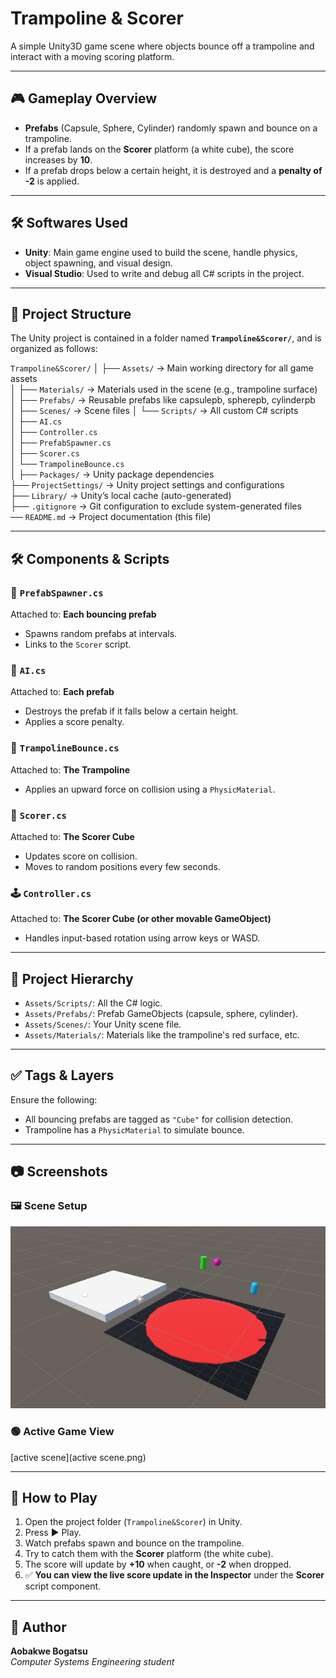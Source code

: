 # Trampoline & Scorer

A simple Unity3D game scene where objects bounce off a trampoline and interact with a moving scoring platform.

---

## 🎮 Gameplay Overview

- **Prefabs** (Capsule, Sphere, Cylinder) randomly spawn and bounce on a trampoline.
- If a prefab lands on the **Scorer** platform (a white cube), the score increases by **10**.
- If a prefab drops below a certain height, it is destroyed and a **penalty of -2** is applied.

---

## 🛠️ Softwares Used

- **Unity**: Main game engine used to build the scene, handle physics, object spawning, and visual design.
- **Visual Studio**: Used to write and debug all C# scripts in the project.
  
---

## 📁 Project Structure

The Unity project is contained in a folder named **`Trampoline&Scorer/`**, and is organized as follows:

`Trampoline&Scorer/`
│
├── `Assets/`                         → Main working directory for all game assets  
│   ├── `Materials/`                  → Materials used in the scene (e.g., trampoline surface)  
│   ├── `Prefabs/`                    → Reusable prefabs like capsulepb, spherepb, cylinderpb  
│   ├── `Scenes/`                     → Scene files 
│   └── `Scripts/`                    → All custom C# scripts  
│       ├── `AI.cs`  
│       ├── `Controller.cs`  
│       ├── `PrefabSpawner.cs`  
│       ├── `Scorer.cs`  
│       └── `TrampolineBounce.cs`  
│
├── `Packages/`                      → Unity package dependencies  
├── `ProjectSettings/`               → Unity project settings and configurations  
├── `Library/`                       → Unity’s local cache (auto-generated)  
├── `.gitignore`                     → Git configuration to exclude system-generated files  
── `README.md`                       → Project documentation (this file)

---

## 🛠️ Components & Scripts

### 🔁 `PrefabSpawner.cs`
Attached to: **Each bouncing prefab**

- Spawns random prefabs at intervals.
- Links to the `Scorer` script.

### 🧠 `AI.cs`
Attached to: **Each prefab**

- Destroys the prefab if it falls below a certain height.
- Applies a score penalty.

### 🧱 `TrampolineBounce.cs`
Attached to: **The Trampoline**

- Applies an upward force on collision using a `PhysicMaterial`.

### 🧊 `Scorer.cs`
Attached to: **The Scorer Cube**

- Updates score on collision.
- Moves to random positions every few seconds.

### 🕹️ `Controller.cs`
Attached to: **The Scorer Cube (or other movable GameObject)**

- Handles input-based rotation using arrow keys or WASD.

---

## 🧩 Project Hierarchy

- `Assets/Scripts/`: All the C# logic.
- `Assets/Prefabs/`: Prefab GameObjects (capsule, sphere, cylinder).
- `Assets/Scenes/`: Your Unity scene file.
- `Assets/Materials/`: Materials like the trampoline's red surface, etc.

---

## ✅ Tags & Layers

Ensure the following:
- All bouncing prefabs are tagged as `"Cube"` for collision detection.
- Trampoline has a `PhysicMaterial` to simulate bounce.

---

## 📷 Screenshots

### 🖼️ Scene Setup
![Scene Overview](scene.png)

### 🟢 Active Game View
[active scene](active scene.png)

---

## 🚀 How to Play

1. Open the project folder (`Trampoline&Scorer`) in Unity.
2. Press ▶️ Play.
3. Watch prefabs spawn and bounce on the trampoline.
4. Try to catch them with the **Scorer** platform (the white cube).
5. The score will update by **+10** when caught, or **-2** when dropped.
6. ✅ **You can view the live score update in the Inspector** under the **Scorer** script component.

---

## 👤 Author

**Aobakwe Bogatsu**  
*Computer Systems Engineering student*


